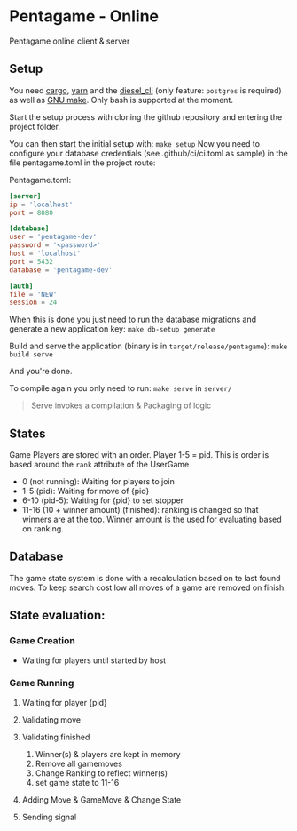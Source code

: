 # Pentagame - Online

Pentagame online client & server

## Setup

You need [cargo](https://doc.rust-lang.org/cargo/getting-started/installation.html), [yarn](https://yarnpkg.com/getting-started/install) and the [diesel_cli](https://lib.rs/crates/diesel_cli) (only feature: `postgres` is required) as well as [GNU make](https://www.gnu.org/software/make/). Only bash is supported at the moment.

Start the setup process with cloning the github repository and entering the project folder.

You can then start the initial setup with: `make setup`
Now you need to configure your database credentials (see .github/ci/ci.toml as sample) in the file pentagame.toml in the project route:

Pentagame.toml:

```toml
[server]
ip = 'localhost'
port = 8080

[database]
user = 'pentagame-dev'
password = '<password>'
host = 'localhost'
port = 5432
database = 'pentagame-dev'

[auth]
file = 'NEW'
session = 24
```

When this is done you just need to run the database migrations and generate a new application key: `make db-setup generate`

Build and serve the application (binary is in `target/release/pentagame`): `make build serve`

And you're done.

To compile again you only need to run: `make serve` in `server/`

> Serve invokes a compilation & Packaging of logic

## States

Game Players are stored with an order. Player 1-5 = pid. This is order is based around the `rank` attribute of the UserGame

- 0 (not running): Waiting for players to join
- 1-5 (pid): Waiting for move of {pid}
- 6-10 (pid-5): Waiting for {pid} to set stopper
- 11-16 (10 + winner amount) (finished): ranking is changed so that winners are at the top. Winner amount is the used for evaluating based on ranking.

## Database

The game state system is done with a recalculation based on te last found moves. To keep search cost low all moves of a game are removed on finish.

## State evaluation:

### Game Creation

- Waiting for players until started by host

### Game Running

1. Waiting for player {pid}
2. Validating move
3. Validating finished

   1. Winner(s) & players are kept in memory
   2. Remove all gamemoves
   3. Change Ranking to reflect winner(s)
   4. set game state to 11-16

4. Adding Move & GameMove & Change State
5. Sending signal
